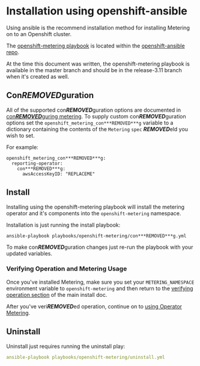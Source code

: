 # Installation using openshift-ansible

Using ansible is the recommend installation method for installing Metering on to an Openshift cluster.

The [openshift-metering playbook][metering-playbook] is located within the [openshift-ansible repo][openshift-ansible].

At the time this document was written, the openshift-metering playbook is available in the master branch and should be in the release-3.11 branch when it's created as well.

## Con***REMOVED***guration

All of the supported con***REMOVED***guration options are documented in [con***REMOVED***guring metering][con***REMOVED***guring-metering].
To supply custom con***REMOVED***guration options set the `openshift_metering_con***REMOVED***g` variable to a dictionary containing the contents of the `Metering` `spec` ***REMOVED***eld you wish to set.

For example:

```
openshift_metering_con***REMOVED***g:
  reporting-operator:
    con***REMOVED***g:
      awsAccessKeyID: "REPLACEME"
```

## Install

Installing using the openshift-metering playbook will install the metering operator and it's components into the `openshift-metering` namespace.

Installation is just running the install playbook:

```
ansible-playbook playbooks/openshift-metering/con***REMOVED***g.yml
```

To make con***REMOVED***guration changes just re-run the playbook with your updated variables.

### Verifying Operation and Metering Usage

Once you've installed Metering, make sure you set your `METERING_NAMESPACE` environment variable to `openshift-metering` and then return to the [verifying operation section][verifying-operation] of the main install doc.

After you've veri***REMOVED***ed operation, continue on to [using Operator Metering][using-metering].

## Uninstall

Uninstall just requires running the uninstall play:

```yaml
ansible-playbook playbooks/openshift-metering/uninstall.yml
```

[con***REMOVED***guring-metering]: metering-con***REMOVED***g.md
[openshift-ansible]: https://github.com/openshift/openshift-ansible
[metering-playbook]: https://github.com/openshift/openshift-ansible/tree/master/playbooks/openshift-metering
[verifying-operation]: install-metering.md#verifying-operation
[using-metering]: using-metering.md
